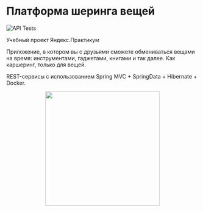 # Платформа шеринга вещей

![API Tests](https://github.com/NikitPA/java-shareit/actions/workflows/api-tests.yml/badge.svg)

Учебный проект Яндекс.Практикум

Приложение, в котором вы с друзьями сможете обмениваться вещами на время:
инструментами, гаджетами, книгами и так далее. Как каршеринг, только для вещей.

REST-сервисы с использованием Spring MVC + SpringData + Hibernate + Docker.

<p align="center">
       <img src="https://intro.rustbridge.com/img/ferris.gif" width="300">
</p>
